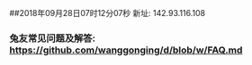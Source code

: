 ##2018年09月28日07时12分07秒 新址: 142.93.116.108
### 兔友常见问题及解答: https://github.com/wanggonging/d/blob/w/FAQ.md
